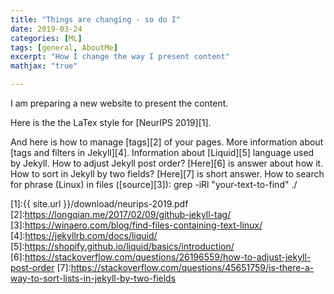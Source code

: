 ```yaml
---
title: "Things are changing - so do I"
date: 2019-03-24
categories: [ML]
tags: [general, AboutMe]
excerpt: "How I change the way I present content"
mathjax: "true"

---
```


I am preparing a new website to present the content.

Here is the the LaTex style for [NeurIPS 2019][1].

And here is how to manage [tags][2] of your pages.
More information about [tags and filters in Jekyll][4].
Information about [Liquid][5] language used by Jekyll.
How to adjust Jekyll post order? [Here][6] is answer about how it.
How  to sort in Jekyll by two fields? [Here][7] is short answer.
How to search for phrase (Linux) in files ([source][3]):
grep -iRl "your-text-to-find" ./


[1]:{{ site.url }}/download/neurips-2019.pdf
[2]:https://longqian.me/2017/02/09/github-jekyll-tag/
[3]:https://winaero.com/blog/find-files-containing-text-linux/
[4]:https://jekyllrb.com/docs/liquid/
[5]:https://shopify.github.io/liquid/basics/introduction/
[6]:https://stackoverflow.com/questions/26196559/how-to-adjust-jekyll-post-order
[7]:https://stackoverflow.com/questions/45651759/is-there-a-way-to-sort-lists-in-jekyll-by-two-fields

